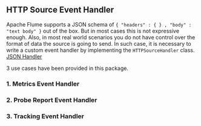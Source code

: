 ## HTTP Source Event Handler

Apache Flume supports a JSON schema of `{ "headers" : { } , "body" : "text body" }` out of the box. But in most cases this is not expressive enough. Also, in most real world scenarios you do not have control over the format of data the source is going to send. In such case, it is necessary to write a custom event handler by implementing the `HTTPSourceHandler` class.
[JSON Handler](https://github.com/apache/flume/blob/release-1.7.0/flume-ng-core/src/main/java/org/apache/flume/source/http/JSONHandler.java)

3 use cases have been provided in this package.

### 1. Metrics Event Handler

### 2. Probe Report Event Handler

### 3. Tracking Event Handler





